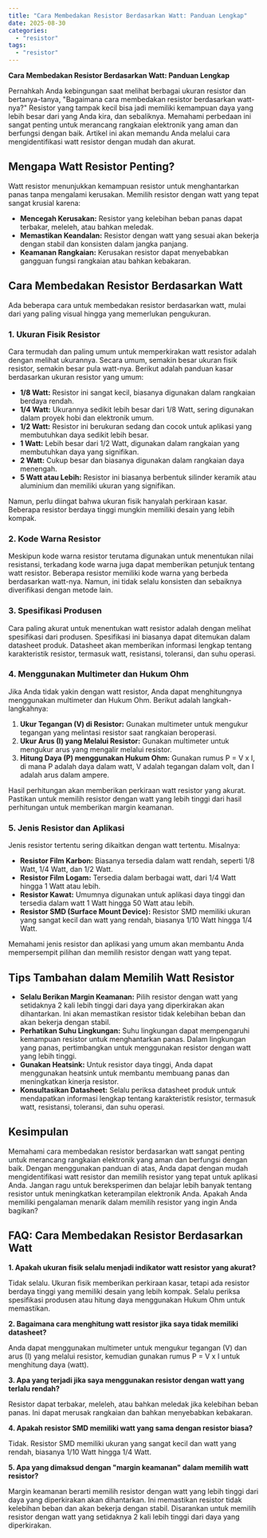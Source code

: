 ```yaml
---
title: "Cara Membedakan Resistor Berdasarkan Watt: Panduan Lengkap"
date: 2025-08-30
categories: 
  - "resistor"
tags: 
  - "resistor"
---
```


**Cara Membedakan Resistor Berdasarkan Watt: Panduan Lengkap**

Pernahkah Anda kebingungan saat melihat berbagai ukuran resistor dan bertanya-tanya, "Bagaimana cara membedakan resistor berdasarkan watt-nya?" Resistor yang tampak kecil bisa jadi memiliki kemampuan daya yang lebih besar dari yang Anda kira, dan sebaliknya. Memahami perbedaan ini sangat penting untuk merancang rangkaian elektronik yang aman dan berfungsi dengan baik. Artikel ini akan memandu Anda melalui cara mengidentifikasi watt resistor dengan mudah dan akurat.

## Mengapa Watt Resistor Penting?

Watt resistor menunjukkan kemampuan resistor untuk menghantarkan panas tanpa mengalami kerusakan. Memilih resistor dengan watt yang tepat sangat krusial karena:

- **Mencegah Kerusakan:** Resistor yang kelebihan beban panas dapat terbakar, meleleh, atau bahkan meledak.
- **Memastikan Keandalan:** Resistor dengan watt yang sesuai akan bekerja dengan stabil dan konsisten dalam jangka panjang.
- **Keamanan Rangkaian:** Kerusakan resistor dapat menyebabkan gangguan fungsi rangkaian atau bahkan kebakaran.

## Cara Membedakan Resistor Berdasarkan Watt

Ada beberapa cara untuk membedakan resistor berdasarkan watt, mulai dari yang paling visual hingga yang memerlukan pengukuran.

### 1\. Ukuran Fisik Resistor

Cara termudah dan paling umum untuk memperkirakan watt resistor adalah dengan melihat ukurannya. Secara umum, semakin besar ukuran fisik resistor, semakin besar pula watt-nya. Berikut adalah panduan kasar berdasarkan ukuran resistor yang umum:

- **1/8 Watt:** Resistor ini sangat kecil, biasanya digunakan dalam rangkaian berdaya rendah.
- **1/4 Watt:** Ukurannya sedikit lebih besar dari 1/8 Watt, sering digunakan dalam proyek hobi dan elektronik umum.
- **1/2 Watt:** Resistor ini berukuran sedang dan cocok untuk aplikasi yang membutuhkan daya sedikit lebih besar.
- **1 Watt:** Lebih besar dari 1/2 Watt, digunakan dalam rangkaian yang membutuhkan daya yang signifikan.
- **2 Watt:** Cukup besar dan biasanya digunakan dalam rangkaian daya menengah.
- **5 Watt atau Lebih:** Resistor ini biasanya berbentuk silinder keramik atau aluminium dan memiliki ukuran yang signifikan.

Namun, perlu diingat bahwa ukuran fisik hanyalah perkiraan kasar. Beberapa resistor berdaya tinggi mungkin memiliki desain yang lebih kompak.

### 2\. Kode Warna Resistor

Meskipun kode warna resistor terutama digunakan untuk menentukan nilai resistansi, terkadang kode warna juga dapat memberikan petunjuk tentang watt resistor. Beberapa resistor memiliki kode warna yang berbeda berdasarkan watt-nya. Namun, ini tidak selalu konsisten dan sebaiknya diverifikasi dengan metode lain.

### 3\. Spesifikasi Produsen

Cara paling akurat untuk menentukan watt resistor adalah dengan melihat spesifikasi dari produsen. Spesifikasi ini biasanya dapat ditemukan dalam datasheet produk. Datasheet akan memberikan informasi lengkap tentang karakteristik resistor, termasuk watt, resistansi, toleransi, dan suhu operasi.

### 4\. Menggunakan Multimeter dan Hukum Ohm

Jika Anda tidak yakin dengan watt resistor, Anda dapat menghitungnya menggunakan multimeter dan Hukum Ohm. Berikut adalah langkah-langkahnya:

1. **Ukur Tegangan (V) di Resistor:** Gunakan multimeter untuk mengukur tegangan yang melintasi resistor saat rangkaian beroperasi.
2. **Ukur Arus (I) yang Melalui Resistor:** Gunakan multimeter untuk mengukur arus yang mengalir melalui resistor.
3. **Hitung Daya (P) menggunakan Hukum Ohm:** Gunakan rumus P = V x I, di mana P adalah daya dalam watt, V adalah tegangan dalam volt, dan I adalah arus dalam ampere.

Hasil perhitungan akan memberikan perkiraan watt resistor yang akurat. Pastikan untuk memilih resistor dengan watt yang lebih tinggi dari hasil perhitungan untuk memberikan margin keamanan.

### 5\. Jenis Resistor dan Aplikasi

Jenis resistor tertentu sering dikaitkan dengan watt tertentu. Misalnya:

- **Resistor Film Karbon:** Biasanya tersedia dalam watt rendah, seperti 1/8 Watt, 1/4 Watt, dan 1/2 Watt.
- **Resistor Film Logam:** Tersedia dalam berbagai watt, dari 1/4 Watt hingga 1 Watt atau lebih.
- **Resistor Kawat:** Umumnya digunakan untuk aplikasi daya tinggi dan tersedia dalam watt 1 Watt hingga 50 Watt atau lebih.
- **Resistor SMD (Surface Mount Device):** Resistor SMD memiliki ukuran yang sangat kecil dan watt yang rendah, biasanya 1/10 Watt hingga 1/4 Watt.

Memahami jenis resistor dan aplikasi yang umum akan membantu Anda mempersempit pilihan dan memilih resistor dengan watt yang tepat.

## Tips Tambahan dalam Memilih Watt Resistor

- **Selalu Berikan Margin Keamanan:** Pilih resistor dengan watt yang setidaknya 2 kali lebih tinggi dari daya yang diperkirakan akan dihantarkan. Ini akan memastikan resistor tidak kelebihan beban dan akan bekerja dengan stabil.
- **Perhatikan Suhu Lingkungan:** Suhu lingkungan dapat mempengaruhi kemampuan resistor untuk menghantarkan panas. Dalam lingkungan yang panas, pertimbangkan untuk menggunakan resistor dengan watt yang lebih tinggi.
- **Gunakan Heatsink:** Untuk resistor daya tinggi, Anda dapat menggunakan heatsink untuk membantu membuang panas dan meningkatkan kinerja resistor.
- **Konsultasikan Datasheet:** Selalu periksa datasheet produk untuk mendapatkan informasi lengkap tentang karakteristik resistor, termasuk watt, resistansi, toleransi, dan suhu operasi.

## Kesimpulan

Memahami cara membedakan resistor berdasarkan watt sangat penting untuk merancang rangkaian elektronik yang aman dan berfungsi dengan baik. Dengan menggunakan panduan di atas, Anda dapat dengan mudah mengidentifikasi watt resistor dan memilih resistor yang tepat untuk aplikasi Anda. Jangan ragu untuk bereksperimen dan belajar lebih banyak tentang resistor untuk meningkatkan keterampilan elektronik Anda. Apakah Anda memiliki pengalaman menarik dalam memilih resistor yang ingin Anda bagikan?

## FAQ: Cara Membedakan Resistor Berdasarkan Watt

**1\. Apakah ukuran fisik selalu menjadi indikator watt resistor yang akurat?**

Tidak selalu. Ukuran fisik memberikan perkiraan kasar, tetapi ada resistor berdaya tinggi yang memiliki desain yang lebih kompak. Selalu periksa spesifikasi produsen atau hitung daya menggunakan Hukum Ohm untuk memastikan.

**2\. Bagaimana cara menghitung watt resistor jika saya tidak memiliki datasheet?**

Anda dapat menggunakan multimeter untuk mengukur tegangan (V) dan arus (I) yang melalui resistor, kemudian gunakan rumus P = V x I untuk menghitung daya (watt).

**3\. Apa yang terjadi jika saya menggunakan resistor dengan watt yang terlalu rendah?**

Resistor dapat terbakar, meleleh, atau bahkan meledak jika kelebihan beban panas. Ini dapat merusak rangkaian dan bahkan menyebabkan kebakaran.

**4\. Apakah resistor SMD memiliki watt yang sama dengan resistor biasa?**

Tidak. Resistor SMD memiliki ukuran yang sangat kecil dan watt yang rendah, biasanya 1/10 Watt hingga 1/4 Watt.

**5\. Apa yang dimaksud dengan "margin keamanan" dalam memilih watt resistor?**

Margin keamanan berarti memilih resistor dengan watt yang lebih tinggi dari daya yang diperkirakan akan dihantarkan. Ini memastikan resistor tidak kelebihan beban dan akan bekerja dengan stabil. Disarankan untuk memilih resistor dengan watt yang setidaknya 2 kali lebih tinggi dari daya yang diperkirakan.
